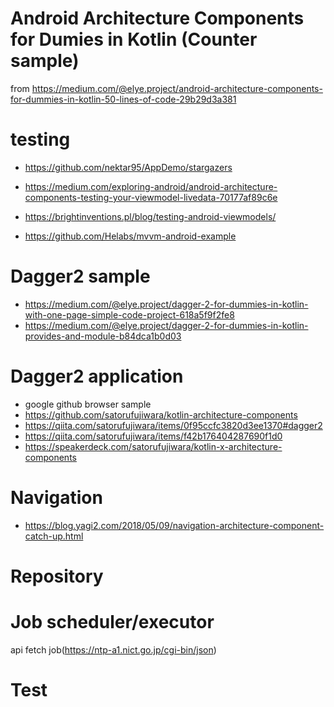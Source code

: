 # Android Architecture Components for Dumies in Kotlin (Counter sample)

from https://medium.com/@elye.project/android-architecture-components-for-dummies-in-kotlin-50-lines-of-code-29b29d3a381

# testing

- https://github.com/nektar95/AppDemo/stargazers

- https://medium.com/exploring-android/android-architecture-components-testing-your-viewmodel-livedata-70177af89c6e
- https://brightinventions.pl/blog/testing-android-viewmodels/
- https://github.com/Helabs/mvvm-android-example

# Dagger2 sample

- https://medium.com/@elye.project/dagger-2-for-dummies-in-kotlin-with-one-page-simple-code-project-618a5f9f2fe8
- https://medium.com/@elye.project/dagger-2-for-dummies-in-kotlin-provides-and-module-b84dca1b0d03

# Dagger2 application

- google github browser sample
- https://github.com/satorufujiwara/kotlin-architecture-components
- https://qiita.com/satorufujiwara/items/0f95ccfc3820d3ee1370#dagger2
- https://qiita.com/satorufujiwara/items/f42b176404287690f1d0
- https://speakerdeck.com/satorufujiwara/kotlin-x-architecture-components

# Navigation

- https://blog.yagi2.com/2018/05/09/navigation-architecture-component-catch-up.html

# Repository

# Job scheduler/executor

api fetch job(https://ntp-a1.nict.go.jp/cgi-bin/json)

# Test
